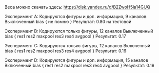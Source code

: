 Веса можно скачать здесь: https://disk.yandex.ru/d/B2ZwoH5ia14GUQ

Эксперимент A:
Кодируются фигуры и доп. информация, 9 каналов
Выключенный bias
{
    не помню
}
Результат: 0.80 на тестовой

Эксперимент B:
Кодируются только фигуры, 12 каналов
Выключенный bias
{
    res1
    res2
    maxpool
    res3
    res4
    avgpool
}
Результат: 0.17

Эксперимент C:
Кодируются только фигуры, 12 каналов
Включенный bias
{
    res1
    res2
    maxpool
    res3
    res4
    avgpool
}
Результат: 0.16

Эксперимент D:
Кодируются фигуры и доп. информация, 15 каналов
Включенный bias
{
    res1
    res2
    maxpool
    res3
    res4
    avgpool
}
Результат: 0.19
